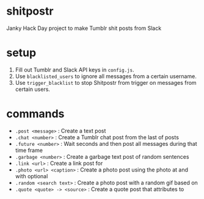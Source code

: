 # shitpostr
Janky Hack Day project to make Tumblr shit posts from Slack

# setup
1. Fill out Tumblr and Slack API keys in `config.js`.
2. Use `blacklisted_users` to ignore all messages from a certain username.
3. Use `trigger_blacklist` to stop Shitpostr from trigger on messages from certain users.

# commands
* `.post <message>` : Create a text post
* `.chat <number>` : Create a Tumblr chat post from the last <number> of posts
* `.future <number>` : Wait <number> seconds and then post all messages during that time frame
* `.garbage <number>` : Create a garbage text post of <number> random sentences
* `.link <url>` : Create a link post for <ur>
* `.photo <url> <caption>` : Create a photo post using the photo at <url> and with optional <caption>
* `.random <search text>` : Create a photo post with a random gif based on <search text>
* `.quote <quote> -> <source>` : Create a quote post that attributes <quote> to <source>
